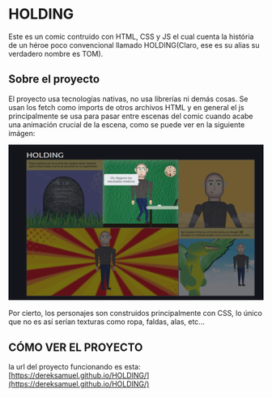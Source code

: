 # HOLDING

Este es un comic contruido con HTML, CSS y JS el cual cuenta la história de un héroe poco convencional llamado HOLDING(Claro, ese es su alias su verdadero nombre es TOM).

## Sobre el proyecto

El proyecto usa tecnologías nativas, no usa librerías ni demás cosas. Se usan los fetch como imports de otros archivos HTML y en general el js principalmente se usa para pasar entre escenas del comic cuando acabe una animación crucial de la escena, como se puede ver en la siguiente imágen:

![alt text](./assets/images/Comic.PNG)

Por cierto, los personajes son construidos principalmente con CSS, lo único que no es así serían texturas como ropa, faldas, alas, etc...

## CÓMO VER EL PROYECTO

la url del proyecto funcionando es esta: [https://dereksamuel.github.io/HOLDING/](https://dereksamuel.github.io/HOLDING/)
